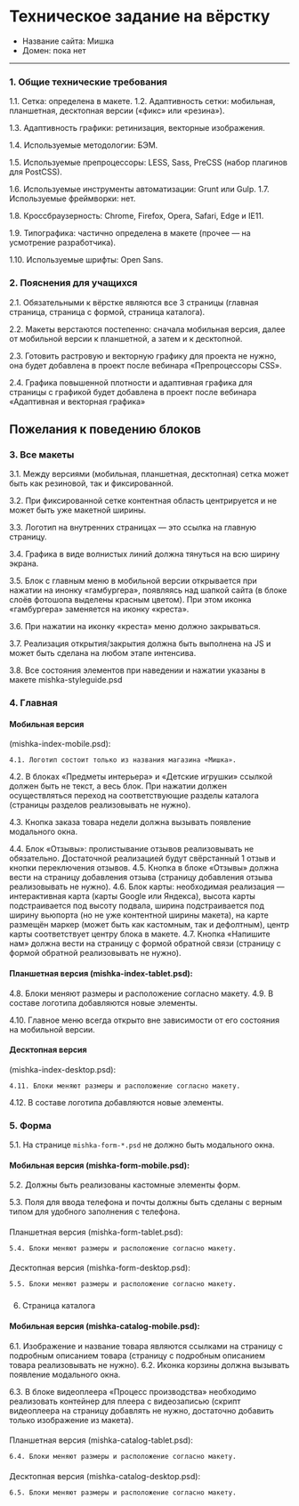 ﻿# Техническое задание на вёрстку

* Название сайта: Мишка
* Домен: пока нет

---

### 1. Общие технические требования

    
1.1. Сетка: определена в макете.
    1.2. Адаптивность сетки: мобильная, планшетная, десктопная версии («фикс» или «резина»).
   
 1.3. Адаптивность графики: ретинизация, векторные изображения.
  
  1.4. Используемые методологии: БЭМ.
   
 1.5. Используемые препроцессоры: LESS, Sass, PreCSS (набор плагинов для PostCSS).
  
  1.6. Используемые инструменты автоматизации: Grunt или Gulp.
    1.7. Используемые фреймворки: нет.
   
 1.8. Кроссбраузерность: Chrome, Firefox, Opera, Safari, Edge и IE11.
    
1.9. Типографика: частично определена в макете (прочее — на усмотрение разработчика).
   
 1.10. Используемые шрифты: Open Sans.

### 2. Пояснения для учащихся

    
2.1. Обязательными к вёрстке являются все 3 страницы (главная страница, страница с формой, страница каталога).
 
   2.2. Макеты верстаются постепенно: сначала мобильная версия, далее от мобильной версии к планшетной, а затем и к десктопной.
  
  2.3. Готовить растровую и векторную графику для проекта не нужно, она будет добавлена в проект после вебинара «Препроцессоры CSS».
  
  2.4. Графика повышенной плотности и адаптивная графика для страницы с графикой будет добавлена в проект после вебинара
 «Адаптивная и векторная графика»

## Пожелания к поведению блоков

### 3. Все макеты

   
 3.1. Между версиями (мобильная, планшетная, десктопная) сетка может быть как резиновой, так и фиксированной.
  
  3.2. При фиксированной сетке контентная область центрируется и не может быть уже макетной ширины.
  
  3.3. Логотип на внутренних страницах — это ссылка на главную страницу.
   
 3.4. Графика в виде волнистых линий должна тянуться на всю ширину экрана.
   
 3.5. Блок с главным меню в мобильной версии открывается при нажатии на инонку «гамбургера», появляясь над шапкой сайта
(в блоке слоёв фотошопа выделены красным цветом). При этом иконка «гамбургера» заменяется на иконку «креста».
   
 3.6. При нажатии на иконку «креста» меню должно закрываться.
    
3.7. Реализация открытия/закрытия должна быть выполнена на JS и может быть сделана на любом этапе интенсива.
   
 3.8. Все состояния элементов при наведении и нажатии указаны в макете mishka-styleguide.psd

### 4. Главная

#### Мобильная версия
 (mishka-index-mobile.psd):

    4.1. Логотип состоит только из названия магазина «Мишка».
   
 4.2. В блоках «Предметы интерьера» и «Детские игрушки» ссылкой должен быть не текст, а весь блок.
 При нажатии должен осуществляться переход на соответствующие разделы каталога (страницы разделов реализовывать не нужно).
    
4.3. Кнопка заказа товара недели должна вызывать появление модального окна.
    
4.4. Блок «Отзывы»: пролистывание отзывов реализовывать не обязательно. Достаточной реализацией будут свёрстанный 
1 отзыв и кнопки переключения отзывов.
    4.5. Кнопка в блоке «Отзывы» должна вести на страницу добавления отзыва 
(страницу добавления отзыва реализовывать не нужно).
    4.6. Блок карты: необходимая реализация — интерактивная карта
 (карты Google или Яндекса), высота карты подстраивается под высоту подвала, ширина подстраивается под ширину вьюпорта
 (но не уже контентной ширины макета), на карте размещён маркер (может быть как кастомным, так и дефолтным), центр карты 
соответствует центру блока в макете.
    4.7. Кнопка «Напишите нам» должна вести на страницу с формой обратной связи 
(страницу с формой обратной реализовывать не нужно).


#### Планшетная версия (mishka-index-tablet.psd):

    
4.8. Блоки меняют размеры и расположение согласно макету.
    4.9. В составе логотипа добавляются новые элементы.
  
  4.10. Главное меню всегда открыто вне зависимости от его состояния на мобильной версии.

#### Десктопная версия 
(mishka-index-desktop.psd):

    4.11. Блоки меняют размеры и расположение согласно макету.
   
 4.12. В составе логотипа добавляются новые элементы.

### 5. Форма

   
 5.1. На странице `mishka-form-*.psd` не должно быть модального окна.

#### Мобильная версия (mishka-form-mobile.psd):

  
  5.2. Должны быть реализованы кастомные элементы форм.
   
 5.3. Поля для ввода телефона и почты должны быть сделаны с верным типом для удобного заполнения с телефона.

####
 Планшетная версия (mishka-form-tablet.psd):

    5.4. Блоки меняют размеры и расположение согласно макету.

#### 
Десктопная версия (mishka-form-desktop.psd):

    5.5. Блоки меняют размеры и расположение согласно макету.

###
 6. Страница каталога

#### Мобильная версия (mishka-catalog-mobile.psd):
   
 6.1. Изображение и название товара являются ссылками на страницу с подробным описанием товара
 (страницу с подробным описанием товара реализовывать не нужно).
    6.2. Иконка корзины должна вызывать появление модального окна.
   
 6.3. В блоке видеоплеера «Процесс производства» необходимо реализовать контейнер для плеера с видеозаписью 
(скрипт видеоплеера на страницу добавлять не нужно, достаточно добавить только изображение из макета).

#### 
Планшетная версия (mishka-catalog-tablet.psd):

    6.4. Блоки меняют размеры и расположение согласно макету.

####
 Десктопная версия (mishka-catalog-desktop.psd):

    6.5. Блоки меняют размеры и расположение согласно макету.
